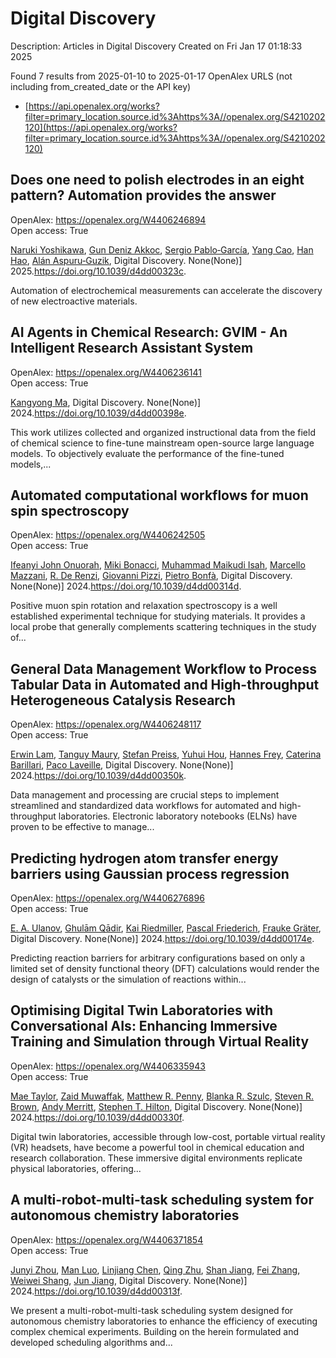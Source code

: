 # Digital Discovery
Description: Articles in Digital Discovery
Created on Fri Jan 17 01:18:33 2025

Found 7 results from 2025-01-10 to 2025-01-17
OpenAlex URLS (not including from_created_date or the API key)
- [https://api.openalex.org/works?filter=primary_location.source.id%3Ahttps%3A//openalex.org/S4210202120](https://api.openalex.org/works?filter=primary_location.source.id%3Ahttps%3A//openalex.org/S4210202120)

## Does one need to polish electrodes in an eight pattern? Automation provides the answer   

OpenAlex: https://openalex.org/W4406246894    
Open access: True
    
[Naruki Yoshikawa](https://openalex.org/A5019451422), [Gun Deniz Akkoc](https://openalex.org/A5030325510), [Sergio Pablo‐García](https://openalex.org/A5024019148), [Yang Cao](https://openalex.org/A5075998492), [Han Hao](https://openalex.org/A5091838472), [Alán Aspuru‐Guzik](https://openalex.org/A5071495561), Digital Discovery. None(None)] 2025.https://doi.org/10.1039/d4dd00323c.
    
Automation of electrochemical measurements can accelerate the discovery of new electroactive materials.    

    

## AI Agents in Chemical Research: GVIM - An Intelligent Research Assistant System   

OpenAlex: https://openalex.org/W4406236141    
Open access: True
    
[Kangyong Ma](https://openalex.org/A5027882101), Digital Discovery. None(None)] 2024.https://doi.org/10.1039/d4dd00398e.
    
This work utilizes collected and organized instructional data from the field of chemical science to fine-tune mainstream open-source large language models. To objectively evaluate the performance of the fine-tuned models,...    

    

## Automated computational workflows for muon spin spectroscopy   

OpenAlex: https://openalex.org/W4406242505    
Open access: True
    
[Ifeanyi John Onuorah](https://openalex.org/A5010550416), [Miki Bonacci](https://openalex.org/A5037070211), [Muhammad Maikudi Isah](https://openalex.org/A5003221861), [Marcello Mazzani](https://openalex.org/A5089472015), [R. De Renzi](https://openalex.org/A5084296689), [Giovanni Pizzi](https://openalex.org/A5012427316), [Pietro Bonfà](https://openalex.org/A5018328574), Digital Discovery. None(None)] 2024.https://doi.org/10.1039/d4dd00314d.
    
Positive muon spin rotation and relaxation spectroscopy is a well established experimental technique for studying materials. It provides a local probe that generally complements scattering techniques in the study of...    

    

## General Data Management Workflow to Process Tabular Data in Automated and High-throughput Heterogeneous Catalysis Research   

OpenAlex: https://openalex.org/W4406248117    
Open access: True
    
[Erwin Lam](https://openalex.org/A5073457373), [Tanguy Maury](https://openalex.org/A5114490831), [Stefan Preiss](https://openalex.org/A5063881861), [Yuhui Hou](https://openalex.org/A5022762260), [Hannes Frey](https://openalex.org/A5003189899), [Caterina Barillari](https://openalex.org/A5060271697), [Paco Laveille](https://openalex.org/A5088716942), Digital Discovery. None(None)] 2024.https://doi.org/10.1039/d4dd00350k.
    
Data management and processing are crucial steps to implement streamlined and standardized data workflows for automated and high-throughput laboratories. Electronic laboratory notebooks (ELNs) have proven to be effective to manage...    

    

## Predicting hydrogen atom transfer energy barriers using Gaussian process regression   

OpenAlex: https://openalex.org/W4406276896    
Open access: True
    
[E. A. Ulanov](https://openalex.org/A5073745178), [Ghulām Qādir](https://openalex.org/A5045362682), [Kai Riedmiller](https://openalex.org/A5010766564), [Pascal Friederich](https://openalex.org/A5052771582), [Frauke Gräter](https://openalex.org/A5054677759), Digital Discovery. None(None)] 2024.https://doi.org/10.1039/d4dd00174e.
    
Predicting reaction barriers for arbitrary configurations based on only a limited set of density functional theory (DFT) calculations would render the design of catalysts or the simulation of reactions within...    

    

## Optimising Digital Twin Laboratories with Conversational AIs: Enhancing Immersive Training and Simulation through Virtual Reality   

OpenAlex: https://openalex.org/W4406335943    
Open access: True
    
[Mae Taylor](https://openalex.org/A5038366184), [Zaid Muwaffak](https://openalex.org/A5067813766), [Matthew R. Penny](https://openalex.org/A5019069308), [Blanka R. Szulc](https://openalex.org/A5112217546), [Steven R. Brown](https://openalex.org/A5023120183), [Andy Merritt](https://openalex.org/A5066005230), [Stephen T. Hilton](https://openalex.org/A5061175078), Digital Discovery. None(None)] 2024.https://doi.org/10.1039/d4dd00330f.
    
Digital twin laboratories, accessible through low-cost, portable virtual reality (VR) headsets, have become a powerful tool in chemical education and research collaboration. These immersive digital environments replicate physical laboratories, offering...    

    

## A multi-robot-multi-task scheduling system for autonomous chemistry laboratories   

OpenAlex: https://openalex.org/W4406371854    
Open access: True
    
[Junyi Zhou](https://openalex.org/A5032730117), [Man Luo](https://openalex.org/A5101916360), [Linjiang Chen](https://openalex.org/A5053751282), [Qing Zhu](https://openalex.org/A5077458151), [Shan Jiang](https://openalex.org/A5007425194), [Fei Zhang](https://openalex.org/A5100412164), [Weiwei Shang](https://openalex.org/A5031221880), [Jun Jiang](https://openalex.org/A5100619997), Digital Discovery. None(None)] 2024.https://doi.org/10.1039/d4dd00313f.
    
We present a multi-robot-multi-task scheduling system designed for autonomous chemistry laboratories to enhance the efficiency of executing complex chemical experiments. Building on the herein formulated and developed scheduling algorithms and...    

    
